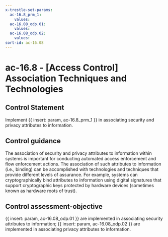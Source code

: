 ```yaml
---
x-trestle-set-params:
  ac-16.8_prm_1:
    values:
  ac-16.08_odp.01:
    values:
  ac-16.08_odp.02:
    values:
sort-id: ac-16.08
---
```


# ac-16.8 - \[Access Control\] Association Techniques and Technologies

## Control Statement

Implement {{ insert: param, ac-16.8_prm_1 }} in associating security and privacy attributes to information.

## Control guidance

The association of security and privacy attributes to information within systems is important for conducting automated access enforcement and flow enforcement actions. The association of such attributes to information (i.e., binding) can be accomplished with technologies and techniques that provide different levels of assurance. For example, systems can cryptographically bind attributes to information using digital signatures that support cryptographic keys protected by hardware devices (sometimes known as hardware roots of trust).

## Control assessment-objective

{{ insert: param, ac-16.08_odp.01 }} are implemented in associating security attributes to information;
{{ insert: param, ac-16.08_odp.02 }} are implemented in associating privacy attributes to information.

